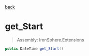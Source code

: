 ﻿

[back](/IronSphere.Extensions/DateTimeSpan)

# get_Start

> Assembly: IronSphere.Extensions

```csharp
public DateTime get_Start()
```



 